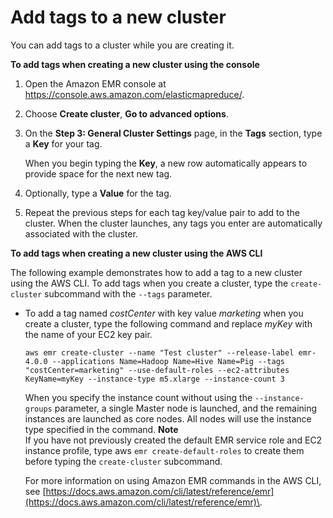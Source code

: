 # Add tags to a new cluster<a name="emr-plan-tags-add-new"></a>

You can add tags to a cluster while you are creating it\. 

**To add tags when creating a new cluster using the console**

1. Open the Amazon EMR console at [https://console\.aws\.amazon\.com/elasticmapreduce/](https://console.aws.amazon.com/elasticmapreduce/)\.

1. Choose **Create cluster**, **Go to advanced options**\.

1. On the **Step 3: General Cluster Settings** page, in the **Tags** section, type a **Key** for your tag\.

   When you begin typing the **Key**, a new row automatically appears to provide space for the next new tag\.

1. Optionally, type a **Value** for the tag\. 

1. Repeat the previous steps for each tag key/value pair to add to the cluster\. When the cluster launches, any tags you enter are automatically associated with the cluster\. 

**To add tags when creating a new cluster using the AWS CLI**

The following example demonstrates how to add a tag to a new cluster using the AWS CLI\. To add tags when you create a cluster, type the `create-cluster` subcommand with the `--tags` parameter\. 
+ To add a tag named *costCenter* with key value *marketing* when you create a cluster, type the following command and replace *myKey* with the name of your EC2 key pair\.

  ```
  aws emr create-cluster --name "Test cluster" --release-label emr-4.0.0 --applications Name=Hadoop Name=Hive Name=Pig --tags "costCenter=marketing" --use-default-roles --ec2-attributes KeyName=myKey --instance-type m5.xlarge --instance-count 3
  ```

  When you specify the instance count without using the `--instance-groups` parameter, a single Master node is launched, and the remaining instances are launched as core nodes\. All nodes will use the instance type specified in the command\.
**Note**  
If you have not previously created the default EMR service role and EC2 instance profile, type aws `emr create-default-roles` to create them before typing the `create-cluster` subcommand\.

  For more information on using Amazon EMR commands in the AWS CLI, see [https://docs.aws.amazon.com/cli/latest/reference/emr](https://docs.aws.amazon.com/cli/latest/reference/emr)\.